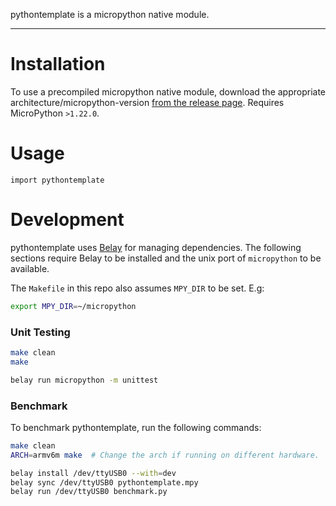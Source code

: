 pythontemplate is a micropython native module.

---

# Installation
To use a precompiled micropython native module, download the appropriate architecture/micropython-version [from the release page](https://github.com/GIT_USERNAME/GIT_REPONAME/releases).
Requires MicroPython `>1.22.0`.

# Usage
```
import pythontemplate
```

# Development
pythontemplate uses [Belay](https://github.com/BrianPugh/belay) for managing dependencies.
The following sections require Belay to be installed and the unix port of `micropython` to be available.

The `Makefile` in this repo also assumes `MPY_DIR` to be set. E.g:

```bash
export MPY_DIR=~/micropython
```

### Unit Testing
```bash
make clean
make

belay run micropython -m unittest
```

### Benchmark
To benchmark pythontemplate, run the following commands:
```bash
make clean
ARCH=armv6m make  # Change the arch if running on different hardware.

belay install /dev/ttyUSB0 --with=dev
belay sync /dev/ttyUSB0 pythontemplate.mpy
belay run /dev/ttyUSB0 benchmark.py
```
